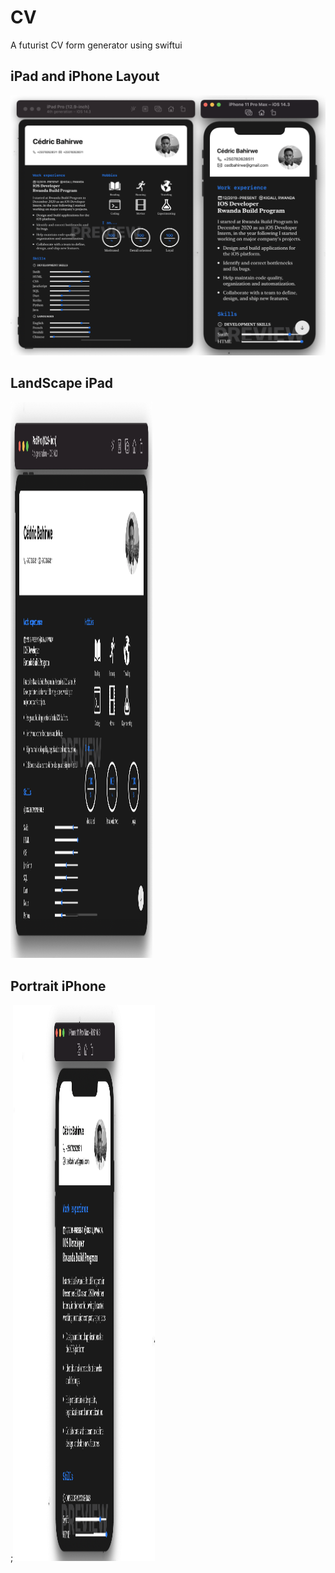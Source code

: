 # CV
A futurist CV form generator using swiftui

## iPad and iPhone Layout
<img alt="Main ScreenShot for iPad & iPhone" src="https://github.com/cedricbahirwe/CV/blob/master/iPhone+iPad.png">

## LandScape iPad

<img alt="iPad Layout" width="45%" height="890" src="https://github.com/cedricbahirwe/CV/blob/master/iPad.png">


## Portrait iPhone
;<img alt="iPhone Layout" width="45%" height="890" src="https://github.com/cedricbahirwe/CV/blob/master/iPhone.png">
